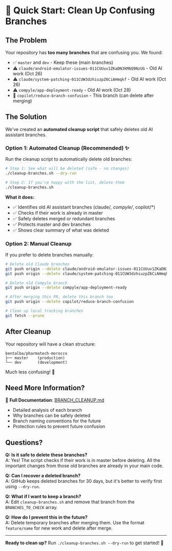 # 🧹 Quick Start: Clean Up Confusing Branches

## The Problem
Your repository has **too many branches** that are confusing you. We found:

- ✅ `master` and `dev` - Keep these (main branches)
- ⚠️ `claude/android-emulator-issues-011CUUuv1ZKaDN3kM6Q9NzUG` - Old AI work (Oct 26)
- ⚠️ `claude/system-patching-011CUW3dzhiuzpZ6CiAHmqkf` - Old AI work (Oct 26)  
- ⚠️ `compyle/app-deployment-ready` - Old AI work (Oct 28)
- 🔄 `copilot/reduce-branch-confusion` - This branch (can delete after merging)

## The Solution

We've created an **automated cleanup script** that safely deletes old AI assistant branches.

### Option 1: Automated Cleanup (Recommended) ✨

Run the cleanup script to automatically delete old branches:

```bash
# Step 1: See what will be deleted (safe - no changes)
./cleanup-branches.sh --dry-run

# Step 2: If you're happy with the list, delete them
./cleanup-branches.sh
```

**What it does:**
- ✅ Identifies old AI assistant branches (claude/*, compyle/*, copilot/*)
- ✅ Checks if their work is already in master
- ✅ Safely deletes merged or redundant branches
- ✅ Protects master and dev branches
- ✅ Shows clear summary of what was deleted

### Option 2: Manual Cleanup

If you prefer to delete branches manually:

```bash
# Delete old Claude branches
git push origin --delete claude/android-emulator-issues-011CUUuv1ZKaDN3kM6Q9NzUG
git push origin --delete claude/system-patching-011CUW3dzhiuzpZ6CiAHmqkf

# Delete old Compyle branch
git push origin --delete compyle/app-deployment-ready

# After merging this PR, delete this branch too
git push origin --delete copilot/reduce-branch-confusion

# Clean up local tracking branches
git fetch --prune
```

## After Cleanup

Your repository will have a clean structure:

```
bentalba/pharmatech-morocco
├── master    (production)
└── dev       (development)
```

Much less confusing! 🎉

## Need More Information?

📖 **Full Documentation**: [BRANCH_CLEANUP.md](BRANCH_CLEANUP.md)
- Detailed analysis of each branch
- Why branches can be safely deleted
- Branch naming conventions for the future
- Protection rules to prevent future confusion

## Questions?

**Q: Is it safe to delete these branches?**  
A: Yes! The script checks if their work is in master before deleting. All the important changes from those old branches are already in your main code.

**Q: Can I recover a deleted branch?**  
A: GitHub keeps deleted branches for 30 days, but it's better to verify first using `--dry-run`.

**Q: What if I want to keep a branch?**  
A: Edit `cleanup-branches.sh` and remove that branch from the `BRANCHES_TO_CHECK` array.

**Q: How do I prevent this in the future?**  
A: Delete temporary branches after merging them. Use the format `feature/name` for new work and delete after merge.

---

**Ready to clean up?** Run `./cleanup-branches.sh --dry-run` to get started! 🚀
